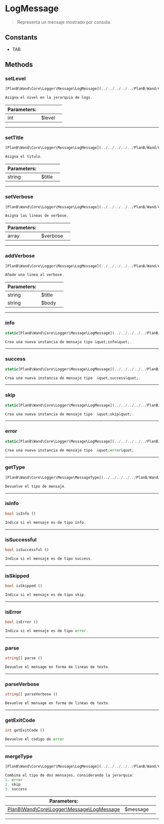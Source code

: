 
                                                                                                                                            
    
# LogMessage


> Representa un mensaje mostrado por consola.
>
> 




## Constants
- TAB




## Methods

### setLevel
``` php
[PlanB\Wand\Core\Logger\Message\LogMessage](../../../../../PlanB/Wand/Core/Logger/Message/LogMessage.md) setLevel (int $level)

Asigna el nivel en la jerarquia de logs.

```

|Parameters: | | |
| --- | --- | --- |
|int |$level |  |

---


### setTitle
``` php
[PlanB\Wand\Core\Logger\Message\LogMessage](../../../../../PlanB/Wand/Core/Logger/Message/LogMessage.md) setTitle (string $title)

Asigna el titulo.

```

|Parameters: | | |
| --- | --- | --- |
|string |$title |  |

---


### setVerbose
``` php
[PlanB\Wand\Core\Logger\Message\LogMessage](../../../../../PlanB/Wand/Core/Logger/Message/LogMessage.md) setVerbose (array $verbose)

Asigna las lineas de verbose.

```

|Parameters: | | |
| --- | --- | --- |
|array |$verbose |  |

---


### addVerbose
``` php
[PlanB\Wand\Core\Logger\Message\LogMessage](../../../../../PlanB/Wand/Core/Logger/Message/LogMessage.md) addVerbose (string $title, string $body)

Añade una linea al verbose.

```

|Parameters: | | |
| --- | --- | --- |
|string |$title |  |
|string |$body |  |

---


### info
``` php
static[PlanB\Wand\Core\Logger\Message\LogMessage](../../../../../PlanB/Wand/Core/Logger/Message/LogMessage.md) info ()

Crea una nueva instancia de mensaje tipo &quot;info&quot;.

```


---


### success
``` php
static[PlanB\Wand\Core\Logger\Message\LogMessage](../../../../../PlanB/Wand/Core/Logger/Message/LogMessage.md) success ()

Crea una nueva instancia de mensaje tipo  &quot;success&quot;.

```


---


### skip
``` php
static[PlanB\Wand\Core\Logger\Message\LogMessage](../../../../../PlanB/Wand/Core/Logger/Message/LogMessage.md) skip ()

Crea una nueva instancia de mensaje tipo  &quot;skip&quot;.

```


---


### error
``` php
static[PlanB\Wand\Core\Logger\Message\LogMessage](../../../../../PlanB/Wand/Core/Logger/Message/LogMessage.md) error ()

Crea una nueva instancia de mensaje tipo  &quot;error&quot;.

```


---


### getType
``` php
[PlanB\Wand\Core\Logger\Message\MessageType](../../../../../PlanB/Wand/Core/Logger/Message/MessageType.md) getType ()

Devuelve el tipo de mensaje.

```


---


### isInfo
``` php
bool isInfo ()

Indica si el mensaje es de tipo info.

```


---


### isSuccessful
``` php
bool isSuccessful ()

Indica si el mensaje es de tipo success.

```


---


### isSkipped
``` php
bool isSkipped ()

Indica si el mensaje es de tipo skip.

```


---


### isError
``` php
bool isError ()

Indica si el mensaje es de tipo error.

```


---


### parse
``` php
string[] parse ()

Devuelve el mensage en forma de lineas de texto.

```


---


### parseVerbose
``` php
string[] parseVerbose ()

Devuelve el mensage en forma de lineas de texto.

```


---


### getExitCode
``` php
int getExitCode ()

Devuelve el código de error

```


---


### mergeType
``` php
[PlanB\Wand\Core\Logger\Message\LogMessage](../../../../../PlanB/Wand/Core/Logger/Message/LogMessage.md) mergeType ([PlanB\Wand\Core\Logger\Message\LogMessage](../../../../../PlanB/Wand/Core/Logger/Message/LogMessage.md) $message)

Combina el tipo de dos mensajes, considerando la jerarquia:
1. error
2. skip
3. success

```

|Parameters: | | |
| --- | --- | --- |
|[PlanB\Wand\Core\Logger\Message\LogMessage](../../../../../PlanB/Wand/Core/Logger/Message/LogMessage.md) |$message |  |

---


                                                                                                                                                                                                                                                                                                                                                                                                            
    
                                                                                                                                                                                                                                                                             
                